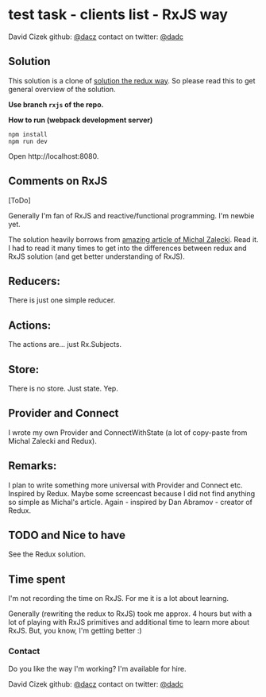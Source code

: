 # test task - clients list - RxJS way

David Cizek
github: [@dacz](https://github.com/dacz)
contact on twitter: [@dadc](https://twitter.com/dadc)



## Solution

This solution is a clone of [solution the redux way](./solution-redux.md). So please read this to get general overview of the solution.

**Use branch `rxjs` of the repo.**

**How to run (webpack development server)**
```
npm install
npm run dev
```

Open http://localhost:8080.



## Comments on RxJS

[ToDo]

Generally I'm fan of RxJS and reactive/functional programming. I'm newbie yet.

The solution heavily borrows from [amazing article of Michal Zalecki](http://michalzalecki.com/use-rxjs-with-react/). Read it. I had to read it many times to get into the differences between redux and RxJS solution (and get better understanding of RxJS).


## Reducers:

There is just one simple reducer.


## Actions:

The actions are... just Rx.Subjects.


## Store:

There is no store. Just state. Yep.


## Provider and Connect

I wrote my own Provider and ConnectWithState (a lot of copy-paste from Michal Zalecki and Redux).


## Remarks:

I plan to write something more universal with Provider and Connect etc. Inspired by Redux. Maybe some screencast because I did not find anything so simple as Michal's article. Again - inspired by Dan Abramov - creator of Redux.


## TODO and Nice to have

See the Redux solution.


## Time spent

I'm not recording the time on RxJS. For me it is a lot about learning.

Generally (rewriting the redux to RxJS) took me approx. 4 hours but with a lot of playing with RxJS primitives and additional time to learn more about RxJS. But, you know, I'm getting better :)


### Contact

Do you like the way I'm working? I'm available for hire.

David Cizek
github: [@dacz](https://github.com/dacz)
contact on twitter: [@dadc](https://twitter.com/dadc)

